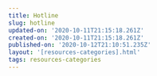 ```yaml
---
title: Hotline
slug: hotline
updated-on: '2020-10-11T21:15:18.261Z'
created-on: '2020-10-11T21:15:18.261Z'
published-on: '2020-10-12T21:10:51.235Z'
layout: '[resources-categories].html'
tags: resources-categories
---
```



